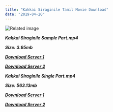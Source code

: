 ```yaml
---
title: "Kakkai Siraginile Tamil Movie Download"
date: "2019-04-20"
---
```


![Related image](https://1601606126.rsc.cdn77.org/raagaimg/r_img/250/t/t0000008.jpg)

**_Kakkai Siraginile Sample Part.mp4_**

**_Size: 3.95mb_**

**_[Download Server 1](http://b4.wetransfer.vip/files/{5d952673edb986a3e6232bd1dc09e7f07ef1103dd7939917627d2e7266b78107}20Actor{5d952673edb986a3e6232bd1dc09e7f07ef1103dd7939917627d2e7266b78107}20Hits{5d952673edb986a3e6232bd1dc09e7f07ef1103dd7939917627d2e7266b78107}20Collection/Parthiepan{5d952673edb986a3e6232bd1dc09e7f07ef1103dd7939917627d2e7266b78107}20Movies{5d952673edb986a3e6232bd1dc09e7f07ef1103dd7939917627d2e7266b78107}20Collections/Kaakkai{5d952673edb986a3e6232bd1dc09e7f07ef1103dd7939917627d2e7266b78107}20Siraginile{5d952673edb986a3e6232bd1dc09e7f07ef1103dd7939917627d2e7266b78107}20(2000)/Kaakkai{5d952673edb986a3e6232bd1dc09e7f07ef1103dd7939917627d2e7266b78107}20Siraginile{5d952673edb986a3e6232bd1dc09e7f07ef1103dd7939917627d2e7266b78107}20(2000){5d952673edb986a3e6232bd1dc09e7f07ef1103dd7939917627d2e7266b78107}20Sample{5d952673edb986a3e6232bd1dc09e7f07ef1103dd7939917627d2e7266b78107}20HD.mp4)_**

**_[Download Server 2](http://b4.wetransfer.vip/files/{5d952673edb986a3e6232bd1dc09e7f07ef1103dd7939917627d2e7266b78107}20Actor{5d952673edb986a3e6232bd1dc09e7f07ef1103dd7939917627d2e7266b78107}20Hits{5d952673edb986a3e6232bd1dc09e7f07ef1103dd7939917627d2e7266b78107}20Collection/Parthiepan{5d952673edb986a3e6232bd1dc09e7f07ef1103dd7939917627d2e7266b78107}20Movies{5d952673edb986a3e6232bd1dc09e7f07ef1103dd7939917627d2e7266b78107}20Collections/Kaakkai{5d952673edb986a3e6232bd1dc09e7f07ef1103dd7939917627d2e7266b78107}20Siraginile{5d952673edb986a3e6232bd1dc09e7f07ef1103dd7939917627d2e7266b78107}20(2000)/Kaakkai{5d952673edb986a3e6232bd1dc09e7f07ef1103dd7939917627d2e7266b78107}20Siraginile{5d952673edb986a3e6232bd1dc09e7f07ef1103dd7939917627d2e7266b78107}20(2000){5d952673edb986a3e6232bd1dc09e7f07ef1103dd7939917627d2e7266b78107}20Sample{5d952673edb986a3e6232bd1dc09e7f07ef1103dd7939917627d2e7266b78107}20HD.mp4)_**

**_Kakkai Siraginile Single Part.mp4_**

**_Size: 563.13mb_**

**_[Download Server 1](http://b4.wetransfer.vip/files/{5d952673edb986a3e6232bd1dc09e7f07ef1103dd7939917627d2e7266b78107}20Actor{5d952673edb986a3e6232bd1dc09e7f07ef1103dd7939917627d2e7266b78107}20Hits{5d952673edb986a3e6232bd1dc09e7f07ef1103dd7939917627d2e7266b78107}20Collection/Parthiepan{5d952673edb986a3e6232bd1dc09e7f07ef1103dd7939917627d2e7266b78107}20Movies{5d952673edb986a3e6232bd1dc09e7f07ef1103dd7939917627d2e7266b78107}20Collections/Kaakkai{5d952673edb986a3e6232bd1dc09e7f07ef1103dd7939917627d2e7266b78107}20Siraginile{5d952673edb986a3e6232bd1dc09e7f07ef1103dd7939917627d2e7266b78107}20(2000)/Kaakkai{5d952673edb986a3e6232bd1dc09e7f07ef1103dd7939917627d2e7266b78107}20Siraginile{5d952673edb986a3e6232bd1dc09e7f07ef1103dd7939917627d2e7266b78107}20(2000){5d952673edb986a3e6232bd1dc09e7f07ef1103dd7939917627d2e7266b78107}20Single{5d952673edb986a3e6232bd1dc09e7f07ef1103dd7939917627d2e7266b78107}20Part{5d952673edb986a3e6232bd1dc09e7f07ef1103dd7939917627d2e7266b78107}20HD.mp4)_**

**_[Download Server 2](http://b4.wetransfer.vip/files/{5d952673edb986a3e6232bd1dc09e7f07ef1103dd7939917627d2e7266b78107}20Actor{5d952673edb986a3e6232bd1dc09e7f07ef1103dd7939917627d2e7266b78107}20Hits{5d952673edb986a3e6232bd1dc09e7f07ef1103dd7939917627d2e7266b78107}20Collection/Parthiepan{5d952673edb986a3e6232bd1dc09e7f07ef1103dd7939917627d2e7266b78107}20Movies{5d952673edb986a3e6232bd1dc09e7f07ef1103dd7939917627d2e7266b78107}20Collections/Kaakkai{5d952673edb986a3e6232bd1dc09e7f07ef1103dd7939917627d2e7266b78107}20Siraginile{5d952673edb986a3e6232bd1dc09e7f07ef1103dd7939917627d2e7266b78107}20(2000)/Kaakkai{5d952673edb986a3e6232bd1dc09e7f07ef1103dd7939917627d2e7266b78107}20Siraginile{5d952673edb986a3e6232bd1dc09e7f07ef1103dd7939917627d2e7266b78107}20(2000){5d952673edb986a3e6232bd1dc09e7f07ef1103dd7939917627d2e7266b78107}20Single{5d952673edb986a3e6232bd1dc09e7f07ef1103dd7939917627d2e7266b78107}20Part{5d952673edb986a3e6232bd1dc09e7f07ef1103dd7939917627d2e7266b78107}20HD.mp4)_**
